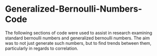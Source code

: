 # Generalized-Bernoulli-Numbers-Code
The following sections of code were used to assist in research examining standard bernoulli numbers and generalized bernoulli numbers. The aim was to not just generate such numbers, but to find trends between them, particularly in regards to correlation.
